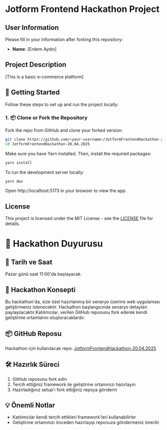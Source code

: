 # Jotform Frontend Hackathon Project

## User Information
Please fill in your information after forking this repository:

- **Name**: [Erdem Aydın]

## Project Description
[This is a basic e-commerce platform]

## 🚀 Getting Started

Follow these steps to set up and run the project locally:

### 1. 📦 Clone or Fork the Repository

Fork the repo from GitHub and clone your forked version:

```bash
git clone https://github.com/<your-username>/JotformFrontendHackathon-20.04.2025.git
cd JotformFrontendHackathon-20.04.2025
```

Make sure you have Yarn installed. Then, install the required packages:

```bash
yarn install
```

To run the development server locally:
```bash
yarn dev
```

Open http://localhost:5173 in your browser to view the app.



## License
This project is licensed under the MIT License - see the [LICENSE](LICENSE) file for details. 

# 🚀 Hackathon Duyurusu

## 📅 Tarih ve Saat
Pazar günü saat 11:00'da başlayacak.

## 🎯 Hackathon Konsepti
Bu hackathon'da, size özel hazırlanmış bir senaryo üzerine web uygulaması geliştirmeniz istenecektir. Hackathon başlangıcında senaryo detayları paylaşılacaktır.Katılımcılar, verilen GitHub reposunu fork ederek kendi geliştirme ortamlarını oluşturacaklardır.

## 📦 GitHub Reposu
Hackathon için kullanılacak repo: [JotformFrontendHackathon-20.04.2025](https://github.com/erayaydinJF/JotformFrontendHackathon-20.04.2025)

## 🛠️ Hazırlık Süreci
1. GitHub reposunu fork edin
2. Tercih ettiğiniz framework ile geliştirme ortamınızı hazırlayın
3. Hazırladığınız setup'ı fork ettiğiniz repoya gönderin

## 💡 Önemli Notlar
- Katılımcılar kendi tercih ettikleri framework'leri kullanabilirler
- Geliştirme ortamınızı önceden hazırlayıp reponuza göndermeniz önerilir
